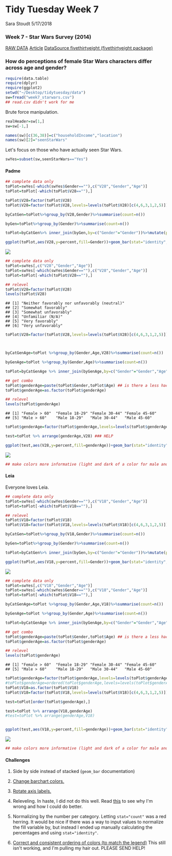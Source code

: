 Tidy Tuesday Week 7
================
Sara Stoudt
5/17/2018

### Week 7 - Star Wars Survey (2014)

[RAW DATA](https://github.com/fivethirtyeight/data/blob/master/star-wars-survey/StarWars.csv)
[Article](https://fivethirtyeight.com/features/americas-favorite-star-wars-movies-and-least-favorite-characters/)
[DataSource fivethirtyeight (fivethirtyeight package)](https://github.com/rudeboybert/fivethirtyeight)

### How do perceptions of female Star Wars characters differ across age and gender?

``` r
require(data.table)
require(dplyr)
require(ggplot2)
setwd("~/Desktop/tidytuesday/data")
sw=fread("week7_starwars.csv")
## read.csv didn't work for me
```

Brute force manipulation.

``` r
realHeader=sw[1,]
sw=sw[-1,]

names(sw)[c(36,38)]=c("householdIncome","location")
names(sw)[2]="seenStarWars"
```

Let's focus on those who have actually seen Star Wars.

``` r
swYes=subset(sw,seenStarWars=="Yes")
```

#### Padme

``` r
## complete data only
toPlot=swYes[-which(swYes$Gender==""),c("V28","Gender","Age")]
toPlot=toPlot[-which(toPlot$V28==""),] 

toPlot$V28=factor(toPlot$V28)
toPlot$V28=factor(toPlot$V28,levels=levels(toPlot$V28)[c(4,6,3,1,2,5)]) ## GROSS!

byCatGen=toPlot%>%group_by(V28,Gender)%>%summarise(count=n())

byGen=toPlot%>%group_by(Gender)%>%summarise(count=n())

toPlot=byCatGen%>% inner_join(byGen,by=c("Gender"="Gender"))%>%mutate(percent=count.x/count.y)
```

``` r
ggplot(toPlot,aes(V28,y=percent,fill=Gender))+geom_bar(stat="identity",position = position_dodge2(preserve = "total"))+theme(axis.text.x=element_text(angle=45,hjust=1))+xlab("")+ggtitle("How do you feel about Padme?")
```

![](perceptionsStarWarsWomen_files/figure-markdown_github/unnamed-chunk-5-1.png)

``` r
## complete data only
toPlot=swYes[,c("V28","Gender","Age")] 
toPlot=swYes[-which(swYes$Gender==""),c("V28","Gender","Age")]
toPlot=toPlot[-which(toPlot$V28==""),]

## relevel
toPlot$V28=factor(toPlot$V28)
levels(toPlot$V28)
```

    ## [1] "Neither favorably nor unfavorably (neutral)"
    ## [2] "Somewhat favorably"                         
    ## [3] "Somewhat unfavorably"                       
    ## [4] "Unfamiliar (N/A)"                           
    ## [5] "Very favorably"                             
    ## [6] "Very unfavorably"

``` r
toPlot$V28=factor(toPlot$V28,levels=levels(toPlot$V28)[c(4,6,3,1,2,5)]) ## GROSS!



byCatGenAge=toPlot %>%group_by(Gender,Age,V28)%>%summarise(count=n())

byGenAge=toPlot %>%group_by(Gender,Age)%>%summarise(count=n())

toPlot=byCatGenAge %>% inner_join(byGenAge,by=c("Gender"="Gender","Age"="Age")) %>% mutate(percent=count.x/count.y)

## get combo
toPlot$genderAge=paste(toPlot$Gender,toPlot$Age) ## is there a less hacky way to do this?
toPlot$genderAge=as.factor(toPlot$genderAge)

## relevel
levels(toPlot$genderAge)
```

    ## [1] "Female > 60"  "Female 18-29" "Female 30-44" "Female 45-60"
    ## [5] "Male > 60"    "Male 18-29"   "Male 30-44"   "Male 45-60"

``` r
toPlot$genderAge=factor(toPlot$genderAge,levels=levels(toPlot$genderAge)[c(2,6,3,7,4,8,1,5)]) ## GROSS!
```

``` r
test=toPlot %>% arrange(genderAge,V28) ### HELP

ggplot(test,aes(V28,y=percent,fill=genderAge))+geom_bar(stat="identity",position = position_dodge2(preserve = "total"))+theme(axis.text.x=element_text(angle=45,hjust=1))+xlab("")+ggtitle("How do you feel about Padme?")+scale_fill_manual("legend",values=c("Female 18-29"="indianred","Male 18-29"="red","Female 30-44"="dodgerblue","Male 30-44" ="blue","Female 45-60"="green", "Male 45-60"="forestgreen","Female > 60" ="grey","Male > 60" ="black"))
```

![](perceptionsStarWarsWomen_files/figure-markdown_github/unnamed-chunk-7-1.png)

``` r
## make colors more informative (light and dark of a color for male and female same age), rearrange levels so easier to compare
```

#### Leia

Everyone loves Leia.

``` r
## complete data only
toPlot=swYes[-which(swYes$Gender==""),c("V18","Gender","Age")]
toPlot=toPlot[-which(toPlot$V18==""),]

## relevel
toPlot$V18=factor(toPlot$V18)
toPlot$V18=factor(toPlot$V18,levels=levels(toPlot$V18)[c(4,6,3,1,2,5)]) ## GROSS!

byCatGen=toPlot%>%group_by(V18,Gender)%>%summarise(count=n())

byGen=toPlot%>%group_by(Gender)%>%summarise(count=n())

toPlot=byCatGen%>% inner_join(byGen,by=c("Gender"="Gender"))%>%mutate(percent=count.x/count.y)
```

``` r
ggplot(toPlot,aes(V18,y=percent,fill=Gender))+geom_bar(stat="identity",position = position_dodge2(preserve = "total"))+theme(axis.text.x=element_text(angle=45,hjust=1))+xlab("")+ggtitle("How do you feel about Leia?")
```

![](perceptionsStarWarsWomen_files/figure-markdown_github/unnamed-chunk-9-1.png)

``` r
## complete data only
toPlot=swYes[,c("V18","Gender","Age")] 
toPlot=swYes[-which(swYes$Gender==""),c("V18","Gender","Age")]
toPlot=toPlot[-which(toPlot$V18==""),]

byCatGenAge=toPlot %>%group_by(Gender,Age,V18)%>%summarise(count=n())

byGenAge=toPlot %>%group_by(Gender,Age)%>%summarise(count=n())

toPlot=byCatGenAge %>% inner_join(byGenAge,by=c("Gender"="Gender","Age"="Age")) %>% mutate(percent=count.x/count.y)

## get combo
toPlot$genderAge=paste(toPlot$Gender,toPlot$Age) ## is there a less hacky way to do this?
toPlot$genderAge=as.factor(toPlot$genderAge)

## relevel
levels(toPlot$genderAge)
```

    ## [1] "Female > 60"  "Female 18-29" "Female 30-44" "Female 45-60"
    ## [5] "Male > 60"    "Male 18-29"   "Male 30-44"   "Male 45-60"

``` r
toPlot$genderAge=factor(toPlot$genderAge,levels=levels(toPlot$genderAge)[c(2,6,3,7,4,8,1,5)]) ## GROSS!
#toPlot$genderAge=ordered(toPlot$genderAge,levels=levels(toPlot$genderAge)[c(2,6,3,7,4,8,1,5)]) ## GROSS!
toPlot$V18=as.factor(toPlot$V18)
toPlot$V18=factor(toPlot$V18,levels=levels(toPlot$V18)[c(4,6,3,1,2,5)]) ## GROSS!
```

``` r
test=toPlot[order(toPlot$genderAge),]

test=toPlot %>% arrange(V18,genderAge)
#test=toPlot %>% arrange(genderAge,V18)


ggplot(test,aes(V18,y=percent,fill=genderAge))+geom_bar(stat="identity",position = position_dodge2(preserve = "total"))+theme(axis.text.x=element_text(angle=45,hjust=1))+xlab("")+ggtitle("How do you feel about Leia?")+scale_fill_manual("legend",values=c("Female 18-29"="indianred","Male 18-29"="red","Female 30-44"="dodgerblue","Male 30-44" ="blue","Female 45-60"="green", "Male 45-60"="forestgreen","Female > 60" ="grey","Male > 60" ="black"))
```

![](perceptionsStarWarsWomen_files/figure-markdown_github/unnamed-chunk-11-1.png)

``` r
## make colors more informative (light and dark of a color for male and female same age), rearrange levels so easier to compare
```

#### Challenges

1.  Side by side instead of stacked (`geom_bar` documentation)

2.  [Change barchart colors.](https://stackoverflow.com/questions/38788357/change-bar-plot-colour-in-geom-bar-with-ggplot2-in-r)

3.  [Rotate axis labels.](https://stackoverflow.com/questions/1330989/rotating-and-spacing-axis-labels-in-ggplot2)

4.  Releveling. In haste, I did not do this well. Read [this](https://www.tandfonline.com/doi/abs/10.1080/00031305.2017.1356375) to see why I'm wrong and how I could do better.

5.  Normalizing by the number per category. Letting `stat="count"` was a red herring. It would be nice if there was a way to input values to normalize the fill variable by, but instead I ended up manually calculating the percentages and using `stat="identity"`.

6.  [Correct and consistent ordering of colors (to match the legend)](https://github.com/tidyverse/ggplot2/issues/1472) This still isn't working, and I'm pulling my hair out. PLEASE SEND HELP!
